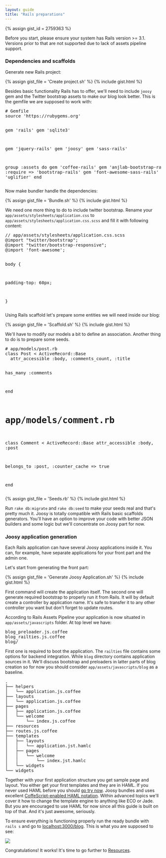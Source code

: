 ```yaml
---
layout: guide
title: "Rails preparations"
---
```


{% assign gist_id = 2759363 %}

<div class="info">
  <p>
    Before you start, please ensure your system has Rails version >= 3.1. Versions prior to that are not supported due to lack of assets pipeline support.
  </p>
</div>

### Dependencies and scaffolds

Generate new Rails project:

{% assign gist_file = 'Create project.sh' %}
{% include gist.html %}

Besides basic functionality Rails has to offer, we'll need to include `joosy` gem and the Twitter bootstrap assets to make our blog look better. This is the gemfile we are supposed to work with:

<div class="black_wheel"><pre>
# Gemfile
source 'https://rubygems.org'

gem 'rails'
gem 'sqlite3'

gem 'jquery-rails'
gem 'joosy'
gem 'sass-rails'

group :assets do
  gem 'coffee-rails'
  gem 'anjlab-bootstrap-rails', :require => 'bootstrap-rails'
  gem 'font-awesome-sass-rails'
  gem 'uglifier'
end
</pre></div>

Now make bundler handle the dependencies:

{% assign gist_file = 'Bundle.sh' %}
{% include gist.html %}

We need one more thing to do to include twitter bootstrap. Rename your `app/assets/stylesheets/application.css` to `app/assets/stylesheets/application.css.scss` and fill it with following content:

<div class="black_wheel"><pre>
// app/assets/stylesheets/application.css.scss
@import "twitter/bootstrap";
@import "twitter/bootstrap-responsive";
@import 'font-awesome';

body {

  padding-top: 60px;

}
</pre></div>

Using Rails scaffold let's prepare some entities we will need inside our blog:

{% assign gist_file = 'Scaffold.sh' %}
{% include gist.html %}

We'll have to modify our models a bit to define an association. Another thing to do is to prepare some seeds.

<div class="black_wheel"><pre>
# app/models/post.rb
class Post < ActiveRecord::Base
  attr_accessible :body, :comments_count, :title

  has_many :comments

end

# app/models/comment.rb
class Comment < ActiveRecord::Base
  attr_accessible :body, :post

  belongs_to :post, :counter_cache => true

end
</pre></div>
{% assign gist_file = 'Seeds.rb' %}
{% include gist.html %}

Run `rake db:migrate` and `rake db:seed` to make your seeds real and that's pretty much it. Joosy is totally compatible with Rails basic scaffolds generators. You'll have an option to improve your code with better JSON builders and some logic but we'll concentrate on Joosy part for now.

### Joosy application generation

Each Rails application can have several Joosy applications inside it. You can, for example, have separate applications for your front part and the admin one.

Let's start from generating the front part:

{% assign gist_file = 'Generate Joosy Application.sh' %}
{% include gist.html %}

First command will create the application itself. The second one will generate required bootstrap to properly run it from Rails. It will by default create a controller by application name. It's safe to transfer it to any other controller you want but don't forget to update routes.

According to Rails Assets Pipeline your application is now situated in `app/assets/javascripts` folder. At top level we have:

<div class="black_wheel">
  <pre>blog_preloader.js.coffee
blog_railties.js.coffee
blog/</pre>
</div>

First one is required to boot the application. The `railties` file contains some options for backend integration. While `blog` directory contains application sources in it. We'll discuss bootstrap and preloaders in latter parts of blog creation so for now you should consider `app/assets/javascripts/blog` as a baseline.

<div class="black_wheel">
  <pre>.
├── helpers
│   └── application.js.coffee
├── layouts
│   └── application.js.coffee
├── pages
│   ├── application.js.coffee
│   └── welcome
│       └── index.js.coffee
├── resources
├── routes.js.coffee
├── templates
│   ├── layouts
│   │   └── application.jst.hamlc
│   ├── pages
│   │   └── welcome
│   │       └── index.jst.hamlc
│   └── widgets
└── widgets</pre>
</div>

Together with your first application structure you get sample page and layout. You either get your first templates and they are in HAML. If you never used HAML before you should [go try now](http://haml-lang.com/). Joosy bundles and uses excellent [CoffeScript-enabled HAML notation](https://github.com/9elements/haml-coffee). Within advanced topics we'll cover it how to change the template engine to anything like ECO or Jade. But you are encouraged to use HAML for now since all this guide is built on top of that. And it's just awesome, seriously.

To ensure everything is functioning properly run the ready bundle with `rails s` and go to [localhost:3000/blog](http://localhost:3000/blog). This is what you are supposed to see:

![](http://cl.ly/221l423a0U33362x2V2g/Screen%20Shot%202012-02-11%20at%2011.28.49%20AM.png)

Congratulations! It works! It's time to go further to [Resources](/guides/blog/resources.html).
